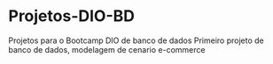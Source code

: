 # Projetos-DIO-BD
Projetos para o Bootcamp DIO de banco de dados
Primeiro projeto de banco de dados, modelagem de cenario e-commerce
